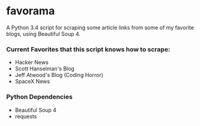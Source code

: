 # favorama
A Python 3.4 script for scraping some article links from some of my favorite blogs, using Beautiful Soup 4.

### Current Favorites that this script knows how to scrape:
- Hacker News
- Scott Hanselman's Blog
- Jeff Atwood's Blog (Coding Horror)
- SpaceX News

### Python Dependencies
- Beautiful Soup 4
- requests
